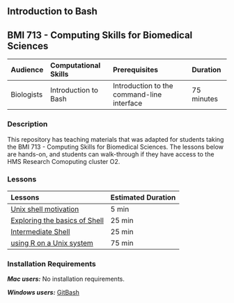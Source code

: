 ## Introduction to Bash

## BMI 713 - Computing Skills for Biomedical Sciences 

| Audience | Computational Skills | Prerequisites | Duration |
:----------|:----------|:----------|:----------|
| Biologists | Introduction to Bash | Introduction to the command-line interface | 75 minutes|


### Description

This repository has teaching materials that was adapted for students taking the BMI 713 - Computing Skills for Biomedical Sciences. The lessons below are hands-on, and students can walk-through if they have access to the HMS Research Comoputing cluster O2.



### Lessons

| Lessons            | Estimated Duration |
|:------------------------|:----------|
|[Unix shell motivation]() | 5 min |
|[Exploring the basics of Shell]() | 25 min |
|[Intermediate Shell]() | 25 min |
|[using R on a Unix system]() | 75 min |

### Installation Requirements

***Mac users:***
No installation requirements.

***Windows users:***
[GitBash](https://git-scm.com/download/win)

